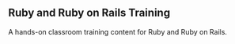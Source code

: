 Ruby and Ruby on Rails Training
-------------------------------

A hands-on classroom training content for Ruby and Ruby on Rails.
